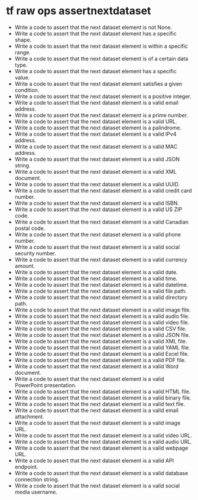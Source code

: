 # tf raw ops assertnextdataset

- Write a code to assert that the next dataset element is not None.
- Write a code to assert that the next dataset element has a specific shape.
- Write a code to assert that the next dataset element is within a specific range.
- Write a code to assert that the next dataset element is of a certain data type.
- Write a code to assert that the next dataset element has a specific value.
- Write a code to assert that the next dataset element satisfies a given condition.
- Write a code to assert that the next dataset element is a positive integer.
- Write a code to assert that the next dataset element is a valid email address.
- Write a code to assert that the next dataset element is a prime number.
- Write a code to assert that the next dataset element is a valid URL.
- Write a code to assert that the next dataset element is a palindrome.
- Write a code to assert that the next dataset element is a valid IPv4 address.
- Write a code to assert that the next dataset element is a valid MAC address.
- Write a code to assert that the next dataset element is a valid JSON string.
- Write a code to assert that the next dataset element is a valid XML document.
- Write a code to assert that the next dataset element is a valid UUID.
- Write a code to assert that the next dataset element is a valid credit card number.
- Write a code to assert that the next dataset element is a valid ISBN.
- Write a code to assert that the next dataset element is a valid US ZIP code.
- Write a code to assert that the next dataset element is a valid Canadian postal code.
- Write a code to assert that the next dataset element is a valid phone number.
- Write a code to assert that the next dataset element is a valid social security number.
- Write a code to assert that the next dataset element is a valid currency amount.
- Write a code to assert that the next dataset element is a valid date.
- Write a code to assert that the next dataset element is a valid time.
- Write a code to assert that the next dataset element is a valid datetime.
- Write a code to assert that the next dataset element is a valid file path.
- Write a code to assert that the next dataset element is a valid directory path.
- Write a code to assert that the next dataset element is a valid image file.
- Write a code to assert that the next dataset element is a valid audio file.
- Write a code to assert that the next dataset element is a valid video file.
- Write a code to assert that the next dataset element is a valid CSV file.
- Write a code to assert that the next dataset element is a valid JSON file.
- Write a code to assert that the next dataset element is a valid XML file.
- Write a code to assert that the next dataset element is a valid YAML file.
- Write a code to assert that the next dataset element is a valid Excel file.
- Write a code to assert that the next dataset element is a valid PDF file.
- Write a code to assert that the next dataset element is a valid Word document.
- Write a code to assert that the next dataset element is a valid PowerPoint presentation.
- Write a code to assert that the next dataset element is a valid HTML file.
- Write a code to assert that the next dataset element is a valid binary file.
- Write a code to assert that the next dataset element is a valid text file.
- Write a code to assert that the next dataset element is a valid email attachment.
- Write a code to assert that the next dataset element is a valid image URL.
- Write a code to assert that the next dataset element is a valid video URL.
- Write a code to assert that the next dataset element is a valid audio URL.
- Write a code to assert that the next dataset element is a valid webpage URL.
- Write a code to assert that the next dataset element is a valid API endpoint.
- Write a code to assert that the next dataset element is a valid database connection string.
- Write a code to assert that the next dataset element is a valid social media username.